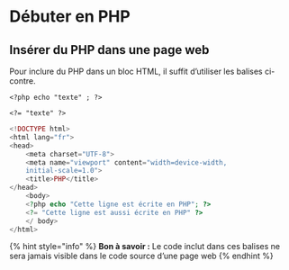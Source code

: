 # Débuter en PHP

## Insérer du PHP dans une page web <a href="#inserer-du-php-dans-une-page-web" id="inserer-du-php-dans-une-page-web"></a>

Pour inclure du PHP dans un bloc HTML, il suffit d’utiliser les balises ci-contre.​

`<?php echo "texte" ; ?>​`

`<?= "texte" ?>​`

```php
<!DOCTYPE html>
<html lang="fr">
<head>
    <meta charset="UTF-8">
    <meta name="viewport" content="width=device-width,
    initial-scale=1.0">
    <title>PHP</title>
</head>
    <body>
    <?php echo "Cette ligne est écrite en PHP"; ?>
    <?= "Cette ligne est aussi écrite en PHP" ?>
    </ body>
</html>
```

{% hint style="info" %}
**Bon à savoir :​** Le code inclut dans ces balises ne sera jamais visible dans le code source d’une page web
{% endhint %}
